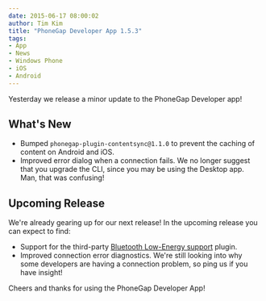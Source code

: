 ```yaml
---
date: 2015-06-17 08:00:02
author: Tim Kim
title: "PhoneGap Developer App 1.5.3"
tags:
- App
- News
- Windows Phone
- iOS
- Android
---
```


Yesterday we release a minor update to the PhoneGap Developer app!

## What's New

- Bumped `phonegap-plugin-contentsync@1.1.0` to prevent the caching of content on Android and iOS.
- Improved error dialog when a connection fails. We no longer suggest that you upgrade the CLI, since you may be using the Desktop app. Man, that was confusing!

## Upcoming Release

We're already gearing up for our next release! In the upcoming release you can expect to find:

- Support for the third-party [Bluetooth Low-Energy support](https://github.com/don/cordova-plugin-ble-central) plugin.
- Improved connection error diagnostics. We're still looking into why some developers are having a connection problem, so ping us if you have insight!

Cheers and thanks for using the PhoneGap Developer App!
